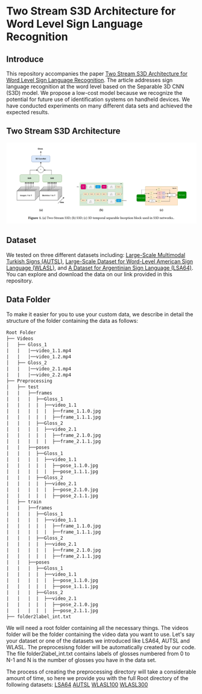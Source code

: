 # Two Stream S3D Architecture for Word Level Sign Language Recognition


## Introduce

This repository accompanies the paper [Two Stream S3D Architecture for Word Level Sign Language Recognition](). The article addresses sign language recognition at the word level based on the Separable 3D CNN (S3D) model. We propose a low-cost model because we recognize the potential for future use of identification systems on handheld devices. We have conducted experiments on many different data sets and achieved the expected results.

## Two Stream S3D Architecture

![Architecture](images/architecture.png)

## Dataset

We tested on three different datasets including: [Large-Scale Multimodal Turkish Signs (AUTSL)](https://ieeexplore.ieee.org/abstract/document/9210578), [Large-Scale Dataset for Word-Level American Sign Language (WLASL)](https://github.com/dxli94/WLASL), and [A Dataset for Argentinian Sign Language (LSA64)](https://facundoq.github.io/datasets/lsa64/). You can explore and download the data on our link provided in this repository.

## Data Folder

To make it easier for you to use your custom data, we describe in detail the structure of the folder containing the data as follows:

```
Root Folder
├── Videos
│   ├── Gloss_1
|   |   |──video_1.1.mp4
|   |   |──video_1.2.mp4
│   ├── Gloss_2
|   |   |──video_2.1.mp4
|   |   |──video_2.2.mp4
├── Preprocessing
│   ├── test
|   |   ├──frames
|   |   |  ├──Gloss_1
|   |   |  |  ├──video_1.1
|   |   |  |  |  ├──frame_1.1.0.jpg
|   |   |  |  |  ├──frame_1.1.1.jpg
|   |   |  ├──Gloss_2
|   |   |  |  ├──video_2.1
|   |   |  |  |  ├──frame_2.1.0.jpg
|   |   |  |  |  ├──frame_2.1.1.jpg
|   |   ├──poses
|   |   |  ├──Gloss_1
|   |   |  |  ├──video_1.1
|   |   |  |  |  ├──pose_1.1.0.jpg
|   |   |  |  |  ├──pose_1.1.1.jpg
|   |   |  ├──Gloss_2
|   |   |  |  ├──video_2.1
|   |   |  |  |  ├──pose_2.1.0.jpg
|   |   |  |  |  ├──pose_2.1.1.jpg
│   ├── train
|   |   ├──frames
|   |   |  ├──Gloss_1
|   |   |  |  ├──video_1.1
|   |   |  |  |  ├──frame_1.1.0.jpg
|   |   |  |  |  ├──frame_1.1.1.jpg
|   |   |  ├──Gloss_2
|   |   |  |  ├──video_2.1
|   |   |  |  |  ├──frame_2.1.0.jpg
|   |   |  |  |  ├──frame_2.1.1.jpg
|   |   ├──poses
|   |   |  ├──Gloss_1
|   |   |  |  ├──video_1.1
|   |   |  |  |  ├──pose_1.1.0.jpg
|   |   |  |  |  ├──pose_1.1.1.jpg
|   |   |  ├──Gloss_2
|   |   |  |  ├──video_2.1
|   |   |  |  |  ├──pose_2.1.0.jpg
|   |   |  |  |  ├──pose_2.1.1.jpg
├── folder2label_int.txt
```
We will need a root folder containing all the necessary things. The videos folder will be the folder containing the video data you want to use. Let's say your dataset or one of the datasets we introduced like LSA64, AUTSL and WLASL. The preprocesisng folder will be automatically created by our code. The file folder2label_int.txt contains labels of glosses numbered from 0 to N-1 and N is the number of glosses you have in the data set.

The process of creating the preprocessing directory will take a considerable amount of time, so here we provide you with the full Root directory of the following datasets:
[LSA64]()
[AUTSL]()
[WLASL100]()
[WLASL300]()




